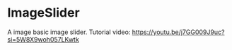 # ImageSlider
A image basic image slider. Tutorial video: https://youtu.be/j7GG009J9uc?si=5W8X9woh057LKwtk

